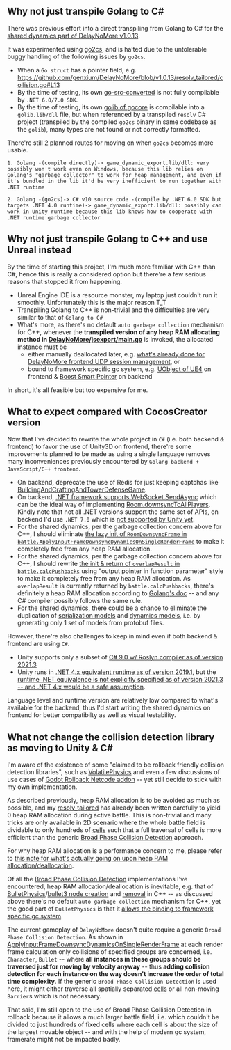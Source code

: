 ## Why not just transpile Golang to C#
There was previous effort into a direct transpiling from Golang to C# for the [shared dynamics part of DelayNoMore v1.0.13](https://github.com/genxium/DelayNoMore/tree/v1.0.13/jsexport). 

It was experimented using [go2cs](https://github.com/GridProtectionAlliance/go2cs), and is halted due to the untolerable buggy handling of the following issues by `go2cs`.
- When a `Go struct` has a pointer field, e.g. https://github.com/genxium/DelayNoMore/blob/v1.0.13/resolv_tailored/collision.go#L13
- By the time of testing, its own [go-src-converted](https://github.com/GridProtectionAlliance/go2cs/tree/master/src/go-src-converted) is not fully compilable by `.NET 6.0/7.0 SDK`.
- By the time of testing, its own [golib of gocore](https://github.com/GridProtectionAlliance/go2cs/tree/master/src/gocore/golib) is compilable into a `golib.lib/dll` file, but when referenced by a transpiled `resolv` C# project (transpiled by the compiled `go2cs` binary in same codebase as the `golib`), many types are not found or not correctly formatted.

There're still 2 planned routes for moving on when `go2cs` becomes more usable. 
```
1. Golang -(compile directly)-> game_dynamic_export.lib/dll: very possibly won't work even on Windows, because this lib relies on Golang's "garbage collector" to work for heap management, and even if it's bundled in the lib it'd be very inefficient to run together with .NET runtime

2. Golang -(go2cs)-> C# v10 source code -(compile by .NET 6.0 SDK but targets .NET 4.0 runtime)-> game_dynamic_export.lib/dll: possibly can work in Unity runtime because this lib knows how to cooperate with .NET runtime garbage collector
```

## Why not just transpile Golang to C++ and use Unreal instead
By the time of starting this project, I'm much more familiar with C++ than C#, hence this is really a considered option but there're a few serious reasons that stopped it from happening.
- Unreal Engine IDE is a resource monster, my laptop just couldn't run it smoothly. Unfortunately this is the major reason T_T
- Transpiling Golang to C++ is non-trivial and the difficulties are very similar to that of `Golang to C#`
- What's more, as there's no default `auto garbage collection` mechanism for C++, whenever the __transpiled version of any heap RAM allocating method in [DelayNoMore/jsexport/main.go](https://github.com/genxium/DelayNoMore/blob/v1.0.13/jsexport/main.go)__ is invoked, the allocated instance must be 
    - either manually deallocated later, e.g. [what's already done for DelayNoMore frontend UDP session management](https://github.com/genxium/DelayNoMore/blob/v1.0.13/frontend/build-templates/jsb-link/frameworks/runtime-src/Classes/udp_session.cpp), or
    - bound to framework specific gc system, e.g. [UObject of UE4](https://docs.unrealengine.com/4.27/en-US/ProgrammingAndScripting/ProgrammingWithCPP/UnrealArchitecture/Objects/Optimizations/) on frontend & [Boost Smart Pointer](https://www.boost.org/doc/libs/1_55_0/libs/smart_ptr/smart_ptr.htm) on backend    

In short, it's all feasible but too expensive for me.

## What to expect compared with CocosCreator version 
Now that I've decided to rewrite the whole project in `C#` (i.e. both backend & frontend) to favor the use of Unity3D on frontend, there're some improvements planned to be made as using a single language removes many inconveniences previously encountered by `Golang backend + JavaScript/C++ frontend`.
   
- On backend, deprecate the use of Redis for just keeping captchas like [BuildingAndCraftingAndTowerDefenseGame](https://github.com/genxium/BuildingAndCraftingAndTowerDefenseGame/tree/redis-deprecated).
- On backend, [.NET framework supports WebSocket.SendAsync](https://learn.microsoft.com/en-us/dotnet/api/system.net.websockets.websocket.sendasync?view=net-7.0) which can be the ideal way of implementing [Room.downsyncToAllPlayers](https://github.com/genxium/DelayNoMore/blob/v1.0.13/battle_srv/models/room.go#L1499). Kindly note that not all .NET versions support the same set of APIs, on backend I'd use `.NET 7.0` which is [not supported by Unity yet](https://docs.unity3d.com/Manual/CSharpCompiler.html).
- For the shared dynamics, per the garbage collection concern above for C++, I should eliminate [the lazy init of `RoomDownsyncFrame` in `battle.ApplyInputFrameDownsyncDynamicsOnSingleRenderFrame`](https://github.com/genxium/DelayNoMore/blob/v1.0.13/jsexport/battle/battle.go#L606) to make it completely free from any heap RAM allocation.
- For the shared dynamics, per the garbage collection concern above for C++, I should rewrite [the init & return of `overlapResult` in `battle.calcPushbacks`](https://github.com/genxium/DelayNoMore/blob/v1.0.13/jsexport/battle/battle.go#L196) using "output pointer in function parameter" style to make it completely free from any heap RAM allocation. As `overlapResult` is currently returned by `battle.calcPushbacks`, there's definitely a heap RAM allocation according to [Golang's doc](https://go.dev/doc/faq#stack_or_heap) -- and any C# compiler possibly follows the same rule.
- For the shared dynamics, there could be a chance to eliminate the duplication of [serialization models](https://github.com/genxium/DelayNoMore/blob/v1.0.13/battle_srv/protos/room_downsync_frame.pb.go) and [dynamics models](https://github.com/genxium/DelayNoMore/blob/v1.0.13/jsexport/battle/room_downsync_frame.go), i.e. by generating only 1 set of models from protobuf files.

However, there're also challenges to keep in mind even if both backend & frontend are using `C#`.
- Unity supports only a subset of [C# 9.0 w/ Roslyn compiler as of version 2021.3](https://docs.unity3d.com/Manual/CSharpCompiler.html)
- Unity runs in [.NET 4.x equivalent runtime as of version 2019.1](https://docs.unity3d.com/2019.1/Documentation/Manual/ScriptingRuntimeUpgrade.html), but the [runtime .NET equivalence is not explicitly specified as of version 2021.3 -- and .NET 4.x would be a safe assumption](https://docs.unity3d.com/Manual/dotnetProfileLimitations.html).

Language level and runtime version are relatively low compared to what's available for the backend, thus I'd start writing the shared dynamics on frontend for better compatibilty as well as visual testability.

## What not change the collision detection library as moving to Unity & C#
I'm aware of the existence of some "claimed to be rollback friendly collision detection libraries", such as [VolatilePhysics](https://github.com/ashoulson/VolatilePhysics) and even a few discussions of use cases of [Godot Rollback Netcode addon](https://godotengine.org/asset-library/asset/1165) -- yet still decide to stick with my own implementation.

As described previously, heap RAM allocation is to be avoided as much as possible, and my [resolv_tailored](https://github.com/genxium/DelayNoMore/tree/v1.0.13/resolv_tailored) has already been written carefully to yield 0 heap RAM allocation during active battle. This is non-trivial and many tricks are only available in 2D scenario where the whole battle field is dividable to only hundreds of [cells](https://github.com/genxium/DelayNoMore/blob/v1.0.13/resolv_tailored/cell.go) such that a full traversal of cells is more efficient than the generic [Broad Phase Collision Detection](./references/BroadphaseCollisionDetection.pdf) approach.

For why heap RAM allocation is a performance concern to me, please refer to [this note for what's actually going on upon heap RAM allocation/deallocation](https://app.yinxiang.com/fx/b5affa04-b7d0-412f-9c74-6cf5f2bc6def).

Of all the [Broad Phase Collision Detection](./references/BroadphaseCollisionDetection.pdf) implementations I've encountered, heap RAM allocation/deallocation is inevitable, e.g. that of [BulletPhysics](https://github.com/bulletphysics)/[bullet3 node creation](https://github.com/bulletphysics/bullet3/blob/2c204c49e56ed15ec5fcfa71d199ab6d6570b3f5/src/Bullet3Collision/BroadPhaseCollision/b3DynamicBvh.cpp#L104) and [removal](https://github.com/bulletphysics/bullet3/blob/2c204c49e56ed15ec5fcfa71d199ab6d6570b3f5/src/Bullet3Collision/BroadPhaseCollision/b3DynamicBvh.cpp#L74) in C++ -- as discussed above there's no default `auto garbage collection` mechanism for C++, yet the good part of `BulletPhysics` is that it [allows the binding to framework specific gc system](https://github.com/bulletphysics/bullet3/blob/2c204c49e56ed15ec5fcfa71d199ab6d6570b3f5/src/Bullet3Common/b3AlignedAllocator.cpp#L94).

The current gameplay of `DelayNoMore` doesn't quite require a generic `Broad Phase Collision Detection`. As shown in [ApplyInputFrameDownsyncDynamicsOnSingleRenderFrame](https://github.com/genxium/DelayNoMore/blob/v1.0.13/jsexport/battle/battle.go#L593) at each render frame calculation only collisions of specified groups are concerned, i.e. `Character`, `Bullet` -- where **all instances in these groups should be traversed just for __moving by velocity__  anyway** -- thus **adding collision detection for each instance on the way doesn't increase the order of total time complexity**. If the generic `Broad Phase Collision Detection` is used here, it might either traverse all spatially separated [cells](https://github.com/genxium/DelayNoMore/blob/v1.0.13/resolv_tailored/cell.go) or all non-moving `Barrier`s which is not necessary.

That said, I'm still open to the use of Broad Phase Collision Detection in rollback because it allows a much larger battle field, i.e. which couldn't be divided to just hundreds of fixed cells where each cell is about the size of the largest movable object -- and with the help of modern gc system, framerate might not be impacted badly.
